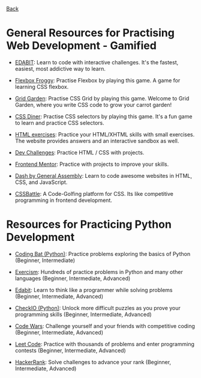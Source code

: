 [Back](/README.md/)

# General Resources for Practising Web Development - Gamified

- [EDABIT](https://edabit.com/): Learn to code with interactive challenges. It's the fastest, easiest, most addictive way to learn.

- [Flexbox Froggy](https://flexboxfroggy.com/): Practise Flexbox by playing this game. A game for learning CSS flexbox.

- [Grid Garden](https://cssgridgarden.com): Practise CSS Grid by playing this game. Welcome to Grid Garden, where you write CSS code to grow your carrot garden!

- [CSS Diner](https://flukeout.github.io): Practise CSS selectors by playing this game. It's a fun game to learn and practice CSS selectors.

- [HTML exercises](http://www.landofcode.com/html-exercises/): Practice your HTML/XHTML skills with small exercises. The website provides answers and an interactive sandbox as well.

- [Dev Challenges](https://devchallenges.io/): Practice HTML / CSS with projects.

- [Frontend Mentor](https://www.frontendmentor.io/): Practice with projects to improve your skills.

- [Dash by General Assembly](https://dash.generalassemb.ly/): Learn to code awesome websites in HTML, CSS, and JavaScript.

- [CSSBattle](https://cssbattle.dev/): A Code-Golfing platform for CSS. Its like competitive programming in frontend development.

# Resources for Practicing Python Development

- [Coding Bat (Python)](https://codingbat.com/python): Practice problems exploring the basics of Python (Beginner, Intermediate)

- [Exercism](https://exercism.io/): Hundreds of practice problems in Python and many other languages (Beginner, Intermediate, Advanced)
 
- [Edabit](https://edabit.com/): Learn to think like a programmer while solving problems (Beginner, Intermediate, Advanced)

- [CheckIO (Python)](https://py.checkio.org/): Unlock more difficult puzzles as you prove your programming skills (Beginner, Intermediate, Advanced)

- [Code Wars](https://www.codewars.com/): Challenge yourself and your friends with competitive coding (Beginner, Intermediate, Advanced)

- [Leet Code](https://leetcode.com/): Practice with thousands of problems and enter programming contests (Beginner, Intermediate, Advanced)

- [HackerRank](https://www.hackerrank.com/): Solve challenges to advance your rank (Beginner, Intermediate, Advanced)
